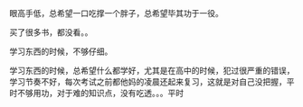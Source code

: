 眼高手低，总希望一口吃撑一个胖子，总希望毕其功于一役。



买了很多书，都没看。。

学习东西的时候，不够仔细。

学习东西的时候，总希望什么都学好，尤其是在高中的时候，犯过很严重的错误，学习节奏不好，每次考试之前都他妈的凌晨还起来复习，这就是对自己没把握，平时不够用功，对于难的知识点，没有吃透。。。平时